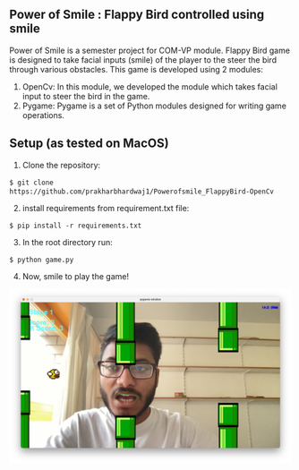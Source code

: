 ## Power of Smile : Flappy Bird controlled using smile
Power of Smile is a semester project for COM-VP module. Flappy Bird game is designed to take facial inputs (smile) of the player to the steer the bird through various obstacles. 
This game is developed using 2 modules:
1. OpenCv: In this module, we developed the module which takes facial input to steer the bird in the game.
2. Pygame: Pygame is a set of Python modules designed for writing game operations.
## Setup (as tested on MacOS)
1. Clone the repository:
```
$ git clone https://github.com/prakharbhardwaj1/Powerofsmile_FlappyBird-OpenCv
```
2. install requirements from requirement.txt file:
```
$ pip install -r requirements.txt
```
3. In the root directory run:
```
$ python game.py
```
4. Now, smile to play the game!

![Getting Started](img.png)
